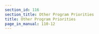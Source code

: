 ```yaml
---
section_id: 116
section_title: Other Program Priorities
title: Other Program Priorities
page_in_manual: 110-12
---
```

